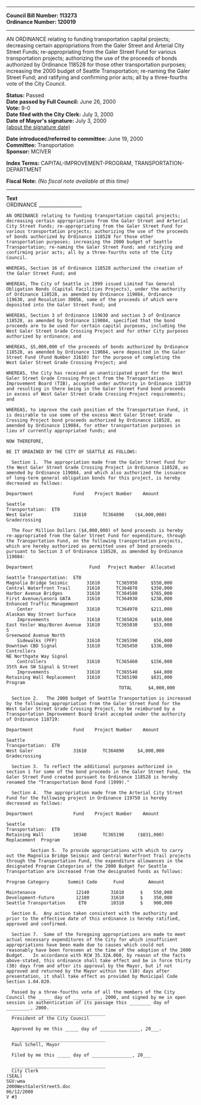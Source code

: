 * * * * *  
  
**Council Bill Number: [](#h0)[](#h2)113273**   
**Ordinance Number: 120019**  
  
* * * * *  
  
AN ORDINANCE relating to funding transportation capital projects; decreasing certain appropriations from the Galer Street and Arterial City Street Funds; re-appropriating from the Galer Street Fund for various transportation projects; authorizing the use of the proceeds of bonds authorized by Ordinance 118528 for those other transportation purposes; increasing the 2000 budget of Seattle Transportation; re-naming the Galer Street Fund; and ratifying and confirming prior acts; all by a three-fourths vote of the City Council.  
  
**Status:** Passed   
**Date passed by Full Council:** June 26, 2000   
**Vote:** 9-0   
**Date filed with the City Clerk:** July 3, 2000   
**Date of Mayor's signature:** July 3, 2000   
[(about the signature date)](/~public/approvaldate.htm)   
  
  
**Date introduced/referred to committee:** June 19, 2000   
**Committee:** Transportation   
**Sponsor:** MCIVER   
  
**Index Terms:** CAPITAL-IMPROVEMENT-PROGRAM, TRANSPORTATION-DEPARTMENT  
  
**Fiscal Note:** *(No fiscal note available at this time)*  
  
* * * * *  
  
**Text**  
    ORDINANCE __________________  
  
    AN ORDINANCE relating to funding transportation capital projects;  
    decreasing certain appropriations from the Galer Street and Arterial  
    City Street Funds; re-appropriating from the Galer Street Fund for  
    various transportation projects; authorizing the use of the proceeds  
    of bonds authorized by Ordinance 118528 for those other  
    transportation purposes; increasing the 2000 budget of Seattle  
    Transportation; re-naming the Galer Street Fund; and ratifying and  
    confirming prior acts; all by a three-fourths vote of the City  
    Council.  
  
    WHEREAS, Section 16 of Ordinance 118528 authorized the creation of  
    the Galer Street Fund; and  
  
    WHEREAS, The City of Seattle in 1999 issued Limited Tax General  
    Obligation Bonds (Capital Facilities Projects), under the authority  
    of Ordinance 118528, as amended by Ordinance 119084, Ordinance  
    119630, and Resolution 30056, some of the proceeds of which were  
    deposited into the Galer Street Fund; and  
  
    WHEREAS, Section 3 of Ordinance 119630 and section 3 of Ordinance  
    118528, as amended by Ordinance 119084, specified that the bond  
    proceeds are to be used for certain capital purposes, including the  
    West Galer Street Grade Crossing Project and for other City purposes  
    authorized by ordinance; and  
  
    WHEREAS, $5,000,000 of the proceeds of bonds authorized by Ordinance  
    118528, as amended by Ordinance 119084, were deposited in the Galer  
    Street Fund (Fund Number 31610) for the purpose of completing the  
    West Galer Street Grade Crossing Project; and  
  
    WHEREAS, the City has received an unanticipated grant for the West  
    Galer Street Grade Crossing Project from the Transportation  
    Improvement Board (TIB), accepted under authority in Ordinance 118719  
    and resulting in there being in the Galer Street Fund bond proceeds  
    in excess of West Galer Street Grade Crossing Project requirements;  
    and  
  
    WHEREAS, to improve the cash position of the Transportation Fund, it  
    is desirable to use some of the excess West Galer Street Grade  
    Crossing Project bond proceeds authorized by Ordinance 118528, as  
    amended by Ordinance 119084, for other transportation purposes in  
    lieu of currently appropriated funds; and  
  
    NOW THEREFORE,  
  
    BE IT ORDAINED BY THE CITY OF SEATTLE AS FOLLOWS:  
  
      Section 1.  The appropriation made from the Galer Street Fund for  
    the West Galer Street Grade Crossing Project in Ordinance 118528, as  
    amended by Ordinance 119084, and which also authorized the issuance  
    of long-term general obligation bonds for this project, is hereby  
    decreased as follows:  
  
    Department               Fund    Project Number    Amount  
  
    Seattle  
    Transportation:  ET0  
    West Galer               31610      TC364890    ($4,000,000)  
    Gradecrossing  
  
      The Four Million Dollars ($4,000,000) of bond proceeds is hereby  
    re-appropriated from the Galer Street Fund for expenditure, through  
    the Transportation Fund, on the following transportation projects,  
    which are hereby authorized as permitted uses of bond proceeds  
    pursuant to Section 3 of Ordinance 118528, as amended by Ordinance  
    119084:  
  
    Department                     Fund   Project Number  Allocated  
  
    Seattle Transportation:  ET0  
    Magnolia Bridge Seismic       31610      TC365950     $550,000  
    Central Waterfront Trail      31610      TC364870     $350,000  
    Harbor Avenue Bridges         31610      TC364580     $765,000  
    First Avenue/Lenora UATA      31610      TC364930     $238,000  
    Enhanced Traffic Management  
        Center                    31610      TC364970     $211,000  
    Alaskan Way Street Surface  
        Improvements              31610      TC365020     $410,000  
    East Yesler Way/Boren Avenue  31610      TC365030      $53,000  
    S  
    Greenwood Avenue North  
        Sidewalks (PFP)           31610      TC365390      $56,000  
    Downtown CBD Signal           31610      TC365450     $336,000  
    Controllers  
    NE Northgate Way Signal  
        Controllers               31610      TC365460     $156,000  
    35th Ave SW Signal & Street  
        Improvements              31610      TC365540      $44,000  
    Retaining Wall Replacement    31610      TC365190     $831,000  
    Program  
                                              TOTAL      $4,000,000  
  
      Section 2.   The 2000 budget of Seattle Transportation is increased  
    by the following appropriation from the Galer Street Fund for the  
    West Galer Street Grade Crossing Project, to be reimbursed by a  
    Transportation Improvement Board Grant accepted under the authority  
    of Ordinance 118719:  
  
    Department               Fund    Project Number    Amount  
  
    Seattle  
    Transportation:  ET0  
    West Galer               31610      TC364890     $4,000,000  
    Gradecrossing  
  
      Section 3.  To reflect the additional purposes authorized in  
    section 1 for some of the bond proceeds in the Galer Street Fund, the  
    Galer Street Fund created pursuant to Ordinance 118528 is hereby  
    renamed the "Transportation Bond Fund (1999)."  
  
      Section 4.  The appropriation made from the Arterial City Street  
    Fund for the following project in Ordinance 119750 is hereby  
    decreased as follows:  
  
    Department               Fund    Project Number    Amount  
  
    Seattle  
    Transportation:  ET0  
    Retaining Wall           10340      TC365190     ($831,000)  
    Replacement  Program  
  
             Section 5.  To provide appropriations with which to carry  
    out the Magnolia Bridge Seismic and Central Waterfront Trail projects  
    through the Transportation Fund, the expenditure allowances in the  
    designated Program Categories of the 2000 Budget for Seattle  
    Transportation are increased from the designated funds as follows:  
  
    Program Category       Summit Code      Fund         Amount  
  
    Maintenance               12140        31610      $    550,000  
    Development-Future        12180        31610      $    350,000  
    Seattle Transportation     ET0         10310      $    900,000  
  
      Section 6.  Any action taken consistent with the authority and  
    prior to the effective date of this ordinance is hereby ratified,  
    approved and confirmed.  
  
      Section 7.  Some of the foregoing appropriations are made to meet  
    actual necessary expenditures of the City for which insufficient  
    appropriations have been made due to causes which could not  
    reasonably have been foreseen at the time of the adoption of the 2000  
    Budget.   In accordance with RCW 35.32A.060, by reason of the facts  
    above-stated, this ordinance shall take effect and be in force thirty  
    (30) days from and after its approval by the Mayor, but if not  
    approved and returned by the Mayor within ten (10) days after  
    presentation, it shall take effect as provided by Municipal Code  
    Section 1.04.020.  
  
      Passed by a three-fourths vote of all the members of the City  
    Council the _____ day of __________, 2000, and signed by me in open  
    session in authentication of its passage this ________ day of  
    _________, 2000.  
      ___________________________________  
      President of the City Council  
  
      Approved by me this _____ day of _______________, 20___.  
  
      ___________________________________  
      Paul Schell, Mayor  
  
      Filed by me this _____ day of _______________, 20___  
  
      ___________________________________  
      City Clerk  
    (SEAL)  
    SGV:wma  
    2000WestGalerStreet5.doc  
    06/12/2000  
    V #3  

